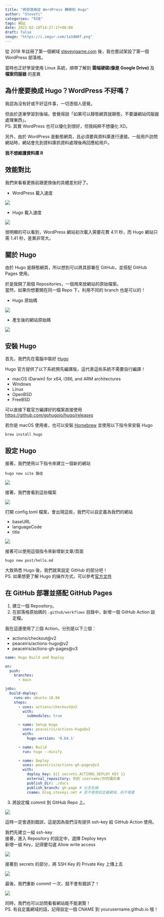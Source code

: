 ```yaml
---
title: "將部落格從 WordPress 轉移到 Hugo"
author: "SteveYi"
categories: "科技"
tags: 網站
date: 2021-02-10T14:27:17+08:00
draft: false
image: "https://i.imgur.com/1a3dW0f.png"
---
```


從 2018 年註冊了第一個網域 [steveyigame.com](https://whois.steveyi.net/whois/steveyigame.com) 後，我也嘗試架設了第一個 WordPress 部落格。

當時也正好學習使用 Linux 系統，順帶了解到 **雲端硬碟(像是 Google Drive)** 及 **檔案伺服器** 的差異

## 為什麼要換成 Hugo？WordPress 不好嗎？

我認為沒有好或不好這件事，一切憑個人感覺。

但由於逐漸學習到後端，會覺得說「如果可以靜態網頁就靜態，不要讓網站伺服器處理東西」。  
PS. 其實 WordPress 也可以優化到很好，但我純粹不想優化 XD。

另外，由於 WordPress 是動態網頁，且必須要與資料庫進行連接。一般用戶訪問網站時，網站會先到資料庫抓資料處理後再回應給用戶。

**我不想維護資料庫 R**

## 效能對比

我們來看看更換前跟更換後的具體差別好了。

- WordPress 載入速度

![](https://i.imgur.com/sNBNllD.jpg) 

- Hugo 載入速度

![](https://i.imgur.com/SxthIX9.png)

很明顯的可以看到，WordPress 網站初次載入需要花費 4.11 秒，而 Hugo 網站只需 1.41 秒，差異非常大。

## 關於 Hugo

由於 Hugo 是靜態網頁，所以想到可以將其部署在 GitHub，並搭配 GitHub Pages 使用。

於是我開了兩個 Repositories，一個用來放網站的原始檔案。  
當然，如果你想要開在同一個 Repo 下，利用不同的 branch 也是可以的！

- Hugo 原始碼

![](https://i.imgur.com/Ip6SEwt.png)

- 產生後的網站原始碼

![](https://i.imgur.com/ELvsgUd.png)

## 安裝 Hugo

首先，我們先在電腦中裝好 [Hugo](https://gohugo.io/)

Hugo 官方提供了以下系統預先編譯版，這代表這些系統不需要自行編譯！

- macOS (Darwin) for x64, i386, and ARM architectures
- Windows
- Linux
- OpenBSD
- FreeBSD

可以直接下載官方編譯好的檔案直接使用  
https://github.com/gohugoio/hugo/releases

若你是 macOS 使用者，也可以安裝 [Homebrew](https://brew.sh/) 並使用以下指令來安裝 Hugo
```
brew install hugo
```

## 設定 Hugo

接著，我們使用以下指令來建立一個新的網站
```
hugo new site 路徑
```
![](https://i.imgur.com/7zg789v.png)

接著，我們會看到這些檔案

![](https://i.imgur.com/ELrRBZY.png)

打開 config.toml 檔案，會出現這些，我們可以自定義為我們的網站
* baseURL
* languageCode
* title

![](https://i.imgur.com/x0zfGWq.png)

接著可以使用這個指令來新增新文章/頁面
```
hugo new post/hello.md
```

大致熟悉 Hugo 後，我們就來設定 GitHub 的部分吧！  
PS. 如果想更了解 Hugo 的操作方式，可以參考[官方文件](https://gohugo.io/getting-started/quick-start/)

## 在 GitHub 部署並搭配 GitHub Pages

1. 建立一個 Repository。  
2. 在部落格原始碼的 `.github/workflows` 目錄中，新增一個 GitHub Action 設定檔。

我在這邊使用了三個 Action，分別是以下三個：
- actions/checkout@v2
- peaceiris/actions-hugo@v2
- peaceiris/actions-gh-pages@v3

```yaml
name: Hugo Build and Deploy

on:
  push:
    branches:
      - main

jobs:
  build-deploy:
    runs-on: ubuntu-18.04
    steps:
      - uses: actions/checkout@v2
        with:
          submodules: true

      - name: Setup Hugo
        uses: peaceiris/actions-hugo@v2
        with:
          hugo-version: '0.64.1'

      - name: Build
        run: hugo --minify

      - name: Deploy
        uses: peaceiris/actions-gh-pages@v3
        with:
          deploy_key: ${{ secrets.ACTIONS_DEPLOY_KEY }}
          external_repository: 你的 username/你的儲存庫
          publish_dir: ./docs
          publish_branch: gh-page # 分支名稱
          cname: blog.steveyi.net # 若不使用自定義網域，則不需要
```

3. 將設定檔 commit 到 GitHub Repo 上。

![](https://i.imgur.com/TV5iCDF.png)

這時一定會遇到錯誤，這是因為我們沒有提供 ssh-key 給 GitHub Action 使用。

我們先建立一組 ssh-key  
接著，進入 Repository 的設定中，選擇 Deploy keys  
新增一組 Key，記得要勾選 Allow write access


![](https://i.imgur.com/QJ0PqtO.png)


接著到 secrets 的部分，將 SSH Key 的 Private Key 上傳上去  

![](https://i.imgur.com/7GbNJ2m.png)

最後，我們重新 commit 一次，就不會有錯誤了！

![](https://i.imgur.com/fJiQvwT.png)

同時，我們也可以訪問看看網站能不能瀏覽！  
PS. 有自定義網域的話，記得設定一個 CNAME 到 yourusername.github.io 哦！
